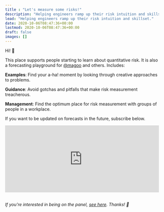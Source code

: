```yaml
---
title : "Let's measure some risks!"
description: "Helping engineers ramp up their risk intuition and skillset."
lead: "Helping engineers ramp up their risk intuition and skillset."
date: 2020-10-06T08:47:36+00:00
lastmod: 2020-10-06T08:47:36+00:00
draft: false
images: []
---
```


Hi! 👋 

This place supports people starting to learn about quantitative risk. It is also a forecasting playground for [@magoo](https://www.twitter.com/magoo) and others. Includes:

**Examples**: Find your a-ha! moment by looking through creative approaches to problems.

**Guidance**: Avoid gotchas and pitfalls that make risk measurement treacherous.

**Management**: Find the optimum place for risk measurement with groups of people in a workplace.

If you want to be updated on forecasts in the future, subscribe below. 

<iframe
scrolling="no"
style="width:100%!important;height:220px;border:0px #ccc solid !important"
src="https://buttondown.email/risk?as_embed=true"
></iframe><br /><br />

_If you're interested in being on the panel, [see here](/risk-measurement/forecasts). Thanks! 🎉_
